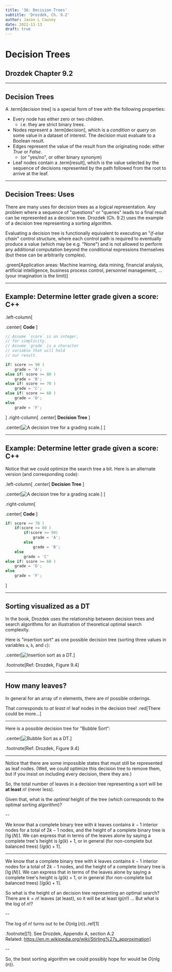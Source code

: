 ```yaml
---
title: '36: Decision Trees'
subtitle: 'Drozdek, Ch. 9.2'
author: Jason L Causey
date: 2022-11-13
draft: true
---
```


# Decision Trees

## Drozdek Chapter 9.2

---

## Decision Trees

A .term[decision tree] is a special form of tree with the following properties:

* Every node has either zero or two children.
  * i.e. they are strict binary trees.
* Nodes represent a .term[decision], which is a _condition_ or _query_ on some value in a dataset of interest.  The decision must evaluate to a Boolean result.
* Edges represent the value of the result from the originating node: either _True_ or _False_.
  * (or "yes/no", or other binary synonym)
* Leaf nodes contain a .term[result], which is the value selected by the sequence of decisions represented by the path followed from the root to arrive at the leaf.

---

## Decision Trees: Uses

There are many uses for decision trees as a logical representation.  Any problem where a sequence of "questions" or "queries" leads to a final result can be represented as a decision tree.  Drozdek (Ch. 9.2) uses the example of a decision tree representing a sorting algorithm.

Evaluating a decision tree is functionally equivalent to executing an "_if-else chain_" control structure, where each control path is required to eventually produce a value (which may be e.g. "None") and is not allowed to perform any additional computation beyond the conditional expressions themselves (but these can be arbitrarily complex).

.green[Application areas:  Machine learning, data mining, financial analysis, artificial intelligence, business process control, personnel management, ...  (your imagination is the limit)]

---

## Example:  Determine letter grade given a score: C++

.left-column[

.center[ **Code** ]

```cpp
// Assume `score` is an integer, 
// for simplicity.
// Assume `grade` is a character 
// variable that will hold
// our result.

if( score >= 90 )
    grade = 'A';
else if( score >= 80 )
    grade = 'B';
else if( score >= 70 )
    grade = 'C';
else if( score >= 60 )
    grade = 'D';
else
    grade = 'F';
```
]
.right-column[
.center[ **Decision Tree** ]

.center[![A decision tree for a grading scale.](../images/decision_trees/grading_scale_dt.svg)]
]

---

## Example:  Determine letter grade given a score: C++

Notice that we could optimize the search tree a bit.  Here is an alternate version (and corresponding code):

.left-column[
.center[ **Decision Tree** ]

.center[![A decision tree for a grading scale.](../images/decision_trees/grading_scale_dt_optim.svg)]
]

.right-column[

.center[ **Code** ]

```cpp
if( score >= 70 )
    if(score >= 80 )
        if(score >= 90)
            grade = 'A';
        else
            grade = 'B';
    else
        grade = 'C'
else if( score >= 60 )
    grade = 'D';
else
    grade = 'F';
```
]

---

## Sorting visualized as a DT

In the book, Drozdek uses the relationship between decision trees and search algorithms for an illustration of theoretical optimal search complexity.

Here is "insertion sort" as one possible decision tree (sorting three values in variables `a`, `b`, and `c`):

.center[![Insertion sort as a DT.](../images/decision_trees/fig_9.4a.png)]

.footnote[Ref: Drozdek, Figure 9.4]

---

## How many leaves?

In general for an array of $n$ elements, there are $n!$ possible orderings.

That corresponds to _at least_ $n!$ leaf nodes in the decision tree! .red[There could be more...]

---

Here is a possible decision tree for "Bubble Sort":

.center[![Bubble Sort as a DT.](../images/decision_trees/fig_9.4b.png)]

.footnote[Ref: Drozdek, Figure 9.4]

---

Notice that there are some impossible states that must still be represented as leaf nodes.  (Well, we could optimize this decision tree to remove them, but if you insist on including every decision, there they are.)

So, the total number of leaves in a decision tree representing a sort will be **at least** $n!$ (never less).

Given that, what is the _optimal_ height of the tree (which corresponds to the optimal sorting algorithm)?

--

We know that a complete binary tree with $k$ leaves contains $k-1$ interior nodes for a total of $2k-1$ nodes, and the height of a complete binary tree is $\lceil \lg(N)\rceil$.  We can express that in terms of the leaves alone by saying a complete tree's height is $lg(k) + 1$, or in general (for non-complete but balanced trees) $\lceil lg(k) + 1\rceil$.

---

We know that a complete binary tree with $k$ leaves contains $k-1$ interior nodes for a total of $2k-1$ nodes, and the height of a complete binary tree is $\lceil \lg(N)\rceil$.  We can express that in terms of the leaves alone by saying a complete tree's height is $lg(k) + 1$, or in general (for non-complete but balanced trees) $\lceil lg(k) + 1\rceil$.

So what is the height of an decision tree representing an optimal search?  There are $k = n!$ leaves (at least), so it will be at least $lg(n!)$ ... But what is the log of $n!$?

--

The log of $n!$ turns out to be $O(n \lg(n))$..ref[1]

.footnote[[1]: See Drozdek, Appendix A, section A.2 <br>Related: https://en.m.wikipedia.org/wiki/Stirling%27s_approximation]

--

So, the best sorting algorithm we could possibly hope for would be $O(n \lg(n))$.


